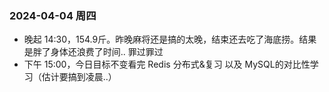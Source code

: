 ### 2024-04-04 周四
- 晚起 14:30，154.9斤。昨晚麻将还是搞的太晚，结束还去吃了海底捞。结果是胖了身体还浪费了时间.. 罪过罪过
- 下午 15:00，今日目标不变看完 Redis 分布式&复习 以及 MySQL的对比性学习（估计要搞到凌晨..） 